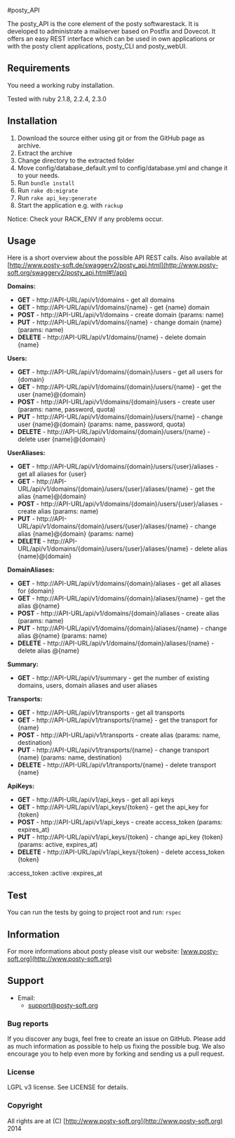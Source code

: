 #posty\_API

The posty\_API is the core element of the posty softwarestack. It is developed to administrate a mailserver based on Postfix and Dovecot. It offers an easy REST interface which can be used in own applications or with the posty client applications, posty\_CLI and posty\_webUI.

## Requirements

You need a working ruby installation.

Tested with ruby 2.1.8, 2.2.4, 2.3.0

## Installation

1.  Download the source either using git or from the GitHub page as archive.
2.  Extract the archive
3.  Change directory to the extracted folder
4.  Move config/database_default.yml to config/database.yml and change it to your needs.
5.  Run ``bundle install``
6.  Run ``rake db:migrate``
7.  Run ``rake api_key:generate``
8.  Start the application e.g. with ``rackup``

Notice: Check your RACK_ENV if any problems occur.

## Usage

Here is a short overview about the possible API REST calls.
Also available at [http://www.posty-soft.de/swaggerv2/posty_api.html](http://www.posty-soft.org/swaggerv2/posty_api.html#!/api)

**Domains:**

  * **GET** - http://API-URL/api/v1/domains - get all domains
  * **GET** - http://API-URL/api/v1/domains/{name} - get {name} domain
  * **POST** - http://API-URL/api/v1/domains - create domain (params: name)
  * **PUT** - http://API-URL/api/v1/domains/{name} - change domain {name} (params: name)
  * **DELETE** - http://API-URL/api/v1/domains/{name} - delete domain {name}

**Users:**

  * **GET** - http://API-URL/api/v1/domains/{domain}/users - get all users for {domain}
  * **GET** - http://API-URL/api/v1/domains/{domain}/users/{name} - get the user {name}@{domain}
  * **POST** - http://API-URL/api/v1/domains/{domain}/users - create user (params: name, password, quota)
  * **PUT** - http://API-URL/api/v1/domains/{domain}/users/{name} - change user {name}@{domain} (params: name, password, quota)
  * **DELETE** -  http://API-URL/api/v1/domains/{domain}/users/{name} - delete user {name}@{domain}

**UserAliases:**

  * **GET** - http://API-URL/api/v1/domains/{domain}/users/{user}/aliases - get all aliases for {user}
  * **GET** - http://API-URL/api/v1/domains/{domain}/users/{user}/aliases/{name} - get the alias {name}@{domain}
  * **POST** - http://API-URL/api/v1/domains/{domain}/users/{user}/aliases - create alias (params: name)
  * **PUT** - http://API-URL/api/v1/domains/{domain}/users/{user}/aliases/{name} - change alias {name}@{domain} (params: name)
  * **DELETE** - http://API-URL/api/v1/domains/{domain}/users/{user}/aliases/{name} - delete alias {name}@{domain}

**DomainAliases:**

  * **GET** - http://API-URL/api/v1/domains/{domain}/aliases - get all aliases for {domain}
  * **GET** - http://API-URL/api/v1/domains/{domain}/aliases/{name} - get the alias @{name}
  * **POST** - http://API-URL/api/v1/domains/{domain}/aliases - create alias (params: name)
  * **PUT** - http://API-URL/api/v1/domains/{domain}/aliases/{name} - change alias @{name} (params: name)
  * **DELETE** - http://API-URL/api/v1/domains/{domain}/aliases/{name} - delete alias @{name}

**Summary:**

  * **GET** - http://API-URL/api/v1/summary - get the number of existing domains, users, domain aliases and user aliases

**Transports:**

 * **GET** - http://API-URL/api/v1/transports - get all transports
 * **GET** - http://API-URL/api/v1/transports/{name} - get the transport for {name}
 * **POST** - http://API-URL/api/v1/transports - create alias (params: name, destination)
 * **PUT** - http://API-URL/api/v1/transports/{name} - change transport {name} (params: name, destination)
 * **DELETE** - http://API-URL/api/v1/transports/{name} - delete transport {name}

**ApiKeys:**

 * **GET** - http://API-URL/api/v1/api_keys - get all api keys
 * **GET** - http://API-URL/api/v1/api_keys/{token} - get the api_key for {token}
 * **POST** - http://API-URL/api/v1/api_keys - create access_token (params: expires_at)
 * **PUT** - http://API-URL/api/v1/api_keys/{token} - change api_key {token} (params: active, expires_at)
 * **DELETE** - http://API-URL/api/v1/api_keys/{token} - delete access_token {token}


:access_token :active :expires_at

## Test

You can run the tests by going to project root and run:
``rspec``

## Information

For more informations about posty please visit our website:
[www.posty-soft.org](http://www.posty-soft.org)

## Support


* Email:
	* support@posty-soft.org

### Bug reports

If you discover any bugs, feel free to create an issue on GitHub. Please add as much information as possible to help us fixing the possible bug. We also encourage you to help even more by forking and sending us a pull request.

### License

LGPL v3 license. See LICENSE for details.

### Copyright

All rights are at (C) [http://www.posty-soft.org](http://www.posty-soft.org) 2014
